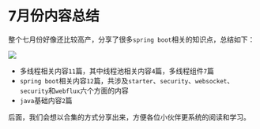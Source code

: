 # 7月份内容总结

整个七月份好像还比较高产，分享了很多`spring boot`相关的知识点，总结如下：

![](
https://syske-pic-bed.oss-cn-hangzhou.aliyuncs.com/imgs/images/20210829204950.png)

- 多线程相关内容`11`篇，其中线程池相关内容`4`篇，多线程组件`7`篇
- `spring boot`相关内容`12`篇，共涉及`starter`、`security`、`websocket`、`security`和`webflux`六个方面的内容
- `java`基础内容`2`篇

后面，我们会想以合集的方式分享出来，方便各位小伙伴更系统的阅读和学习。